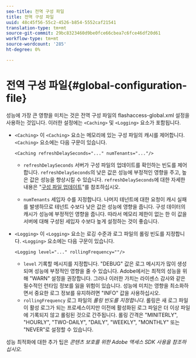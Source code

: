```yaml
---
seo-title: 전역 구성 파일
title: 전역 구성 파일
uuid: 48c45f56-55c2-4526-b854-5552caf21541
translation-type: tm+mt
source-git-commit: 29bc8323460d9be0fce66cbea7c6fce46df20d61
workflow-type: tm+mt
source-wordcount: '285'
ht-degree: 0%

---
```



# 전역 구성 파일{#global-configuration-file}

성능에 가장 큰 영향을 미치는 것은 전역 구성 파일의 flashaccess-global.xml 설정을 사용하는 것입니다. 이러한 설정에는 `<Caching>` 및 `<Logging>` 요소가 포함됩니다.

* `<Caching>` 이  `<Caching>` 요소는 메모리에 있는 구성 파일의 캐시를 제어합니다. `<Caching>` 요소에는 다음 구문이 있습니다.

   ```
   <Caching refreshDelaySeconds="..." numTenants="..."/>
   ```

   * `refreshDelaySeconds` 서버가 구성 파일의 업데이트를 확인하는 빈도를 제어합니다. `refreshDelaySeconds`의 낮은 값은 성능에 부정적인 영향을 주고, 높은 값은 성능을 향상시킬 수 있습니다. `refreshDelaySeconds`에 대한 자세한 내용은 &quot;[구성 파일 업데이트](../../aaxs-protected-streaming/updating-configuration-files/updating-configuration-files-overview.md)&quot;를 참조하십시오.

   * `numTenants` 세입자 수를 지정합니다. 나머지 테넌트에 대한 요청이 캐시 실패를 발생하므로 테넌트 수보다 낮은 값은 성능에 영향을 줍니다. 구성 데이터의 캐시가 성능에 부정적인 영향을 줍니다. 따라서 메모리 제한이 없는 한 이 값을 서버에 대해 구성된 세입자 수보다 높게 설정하는 것이 좋습니다.

* `<Logging>` 이  `<Logging>` 요소는 로깅 수준과 로그 파일의 롤링 빈도를 지정합니다. `<Logging>` 요소에는 다음 구문이 있습니다.

   ```
   <Logging level="..." rollingFrequency=""/>
   ```

   * `level` 기록할 메시지를 지정합니다. &quot;DEBUG&quot; 값은 로그 메시지가 많이 생성되며 성능에 부정적인 영향을 줄 수 있습니다. Adobe에서는 최적의 성능을 위해 &quot;WARN&quot; 설정을 권장합니다. 그러나 이러한 가치는 라이센스 감사와 같은 필수적인 런타임 정보를 잃을 위험이 있습니다. 성능에 미치는 영향을 최소화하면서 중요한 로그 정보를 유지하려면 &quot;INFO&quot; 값을 사용하십시오.
   * `rollingFrequency` 로그 파일의  *롤링 빈도를 지정합니다*. 롤링은 새 로그 파일이 활성 로그가 되는 프로세스이지만 이전에 활성화된 로그 파일은 더 이상 파일에 기록되지 않고 롤링된 것으로 간주됩니다. 롤링 간격은 &quot;MINITERLY&quot;, &quot;HOURLY&quot;, &quot;TWO-DAILY&quot;, &quot;DAILY&quot;, &quot;WEEKLY&quot;, &quot;MONTHLY&quot; 또는 &quot;NEVER&quot;로 설정할 수 있습니다.

성능 최적화에 대한 추가 팁은 *콘텐츠 보호를 위한 Adobe 액세스 SDK 사용을 참조하십시오.*
